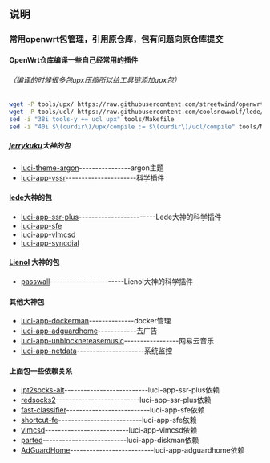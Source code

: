 ## 说明
### 常用openwrt包管理，引用原仓库，包有问题向原仓库提交
#### OpenWrt仓库编译一些自己经常用的插件
###### （编译的时候很多包upx压缩所以给工具链添加upx包）
```bash
wget -P tools/upx/ https://raw.githubusercontent.com/streetwind/openwrt-tools/main/upx/Makefile
wget -P tools/ucl/ https://raw.githubusercontent.com/coolsnowwolf/lede/master/tools/ucl/Makefile
sed -i "38i tools-y += ucl upx" tools/Makefile
sed -i "40i $\(curdir\)/upx/compile := $\(curdir\)/ucl/compile" tools/Makefile
```
##### [jerrykuku](https://github.com/jerrykuku)大神的包
- [luci-theme-argon](https://github.com/jerrykuku/luci-theme-argon.git)----------------argon主题
- [luci-app-vssr](https://github.com/jerrykuku/luci-app-vssr.git)----------------------科学插件
#### [lede](https://github.com/coolsnowwolf/lede)大神的包
- [luci-app-ssr-plus](https://github.com/fw876/helloworld/tree/master/luci-app-ssr-plus)------------------------Lede大神的科学插件
- [luci-app-sfe](https://github.com/coolsnowwolf/lede/tree/master/package/lean/luci-app-sfe)
- [luci-app-vlmcsd](https://github.com/coolsnowwolf/lede/tree/master/package/lean/luci-app-vlmcsd)
- [luci-app-syncdial](https://github.com/coolsnowwolf/lede/tree/master/package/lean/luci-app-syncdial)


#### [Lienol](https://github.com/Lienol) 大神的包
- [passwall](https://github.com/xiaorouji/openwrt-passwall.git)-----------------------Lienol大神的科学插件

#### 其他大神包
- [luci-app-dockerman](https://github.com/lisaac/luci-app-dockerman.git)--------------docker管理
- [luci-app-adguardhome](https://github.com/kongfl888/luci-app-adguardhome.git)------------去广告
- [luci-app-unblockneteasemusic](https://github.com/cnsilvan/luci-app-unblockneteasemusic.git)-----------------网易云音乐
- [luci-app-netdata](https://github.com/awesome-openwrt/luci-app-netdata.git)---------------------系统监控

#### 上面包一些依赖关系
- [ipt2socks-alt](https://github.com/fw876/helloworld/tree/master/ipt2socks-alt)--------------------------luci-app-ssr-plus依赖
- [redsocks2](https://github.com/coolsnowwolf/lede/tree/master/package/lean/redsocks2)--------------------------luci-app-ssr-plus依赖
- [fast-classifier](https://github.com/coolsnowwolf/lede/tree/master/package/lean/fast-classifier )--------------------------luci-app-sfe依赖
- [shortcut-fe](https://github.com/coolsnowwolf/lede/tree/master/package/lean/shortcut-fe)--------------------------luci-app-sfe依赖
- [vlmcsd](https://github.com/coolsnowwolf/lede/tree/master/package/lean/vlmcsd)--------------------------luci-app-vlmcsd依赖
- [parted](https://github.com/lisaac/luci-app-diskman)--------------------------luci-app-diskman依赖
- [AdGuardHome](https://github.com/kenzok8/openwrt-packages/tree/master/AdGuardHome)--------------------------luci-app-adguardhome依赖

